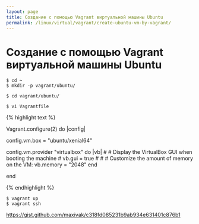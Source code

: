 ```yaml
---
layout: page
title: Создание с помощью Vagrant виртуальной машины Ubuntu
permalink: /linux/virtual/vagrant/create-ubuntu-vm-by-vagrant/
---
```



# Создание с помощью Vagrant виртуальной машины Ubuntu


    $ cd ~
    $ mkdir -p vagrant/ubuntu/

    $ cd vagrant/ubuntu/

    $ vi Vagrantfile


{% highlight text %}

Vagrant.configure(2) do |config|

  config.vm.box = "ubuntu/xenial64"

  config.vm.provider "virtualbox" do |vb|
    #   # Display the VirtualBox GUI when booting the machine
    #   vb.gui = true
    #
    #   # Customize the amount of memory on the VM:
    vb.memory = "2048"
  end


end

{% endhighlight %}


    $ vagrant up
    $ vagrant ssh




https://gist.github.com/maxivak/c318fd085231b9ab934e631401c876b1
